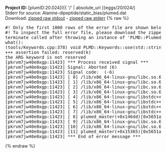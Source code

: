 **Project ID:** [plumID:20.024]({{ '/' | absolute_url }}eggs/20/024/)  
Stderr for source:  Alanine-dipeptide/static_bias/plumed.dat   
Download: [zipped raw stdout](plumed.dat.plumed_master.stdout.txt.zip) - [zipped raw stderr](plumed.dat.plumed_master.stderr.txt.zip) 
{% raw %}
<pre>
#! Only the first 1000 rows of the error file are shown below
#! To inspect the full error file, please download the zipped raw stderr file above
terminate called after throwing an instance of 'PLMD::Plumed::ExceptionError'
what():
(tools/Keywords.cpp:378) void PLMD::Keywords::use(std::string_view)
+++ assertion failed: reserved(k)
the ARG keyword is not reserved
[pkrvm7jw40e0xgp:11423] *** Process received signal ***
[pkrvm7jw40e0xgp:11423] Signal: Aborted (6)
[pkrvm7jw40e0xgp:11423] Signal code:  (-6)
[pkrvm7jw40e0xgp:11423] [ 0] /lib/x86_64-linux-gnu/libc.so.6(+0x45330)[0x7fb415845330]
[pkrvm7jw40e0xgp:11423] [ 1] /lib/x86_64-linux-gnu/libc.so.6(pthread_kill+0x11c)[0x7fb41589eb2c]
[pkrvm7jw40e0xgp:11423] [ 2] /lib/x86_64-linux-gnu/libc.so.6(gsignal+0x1e)[0x7fb41584527e]
[pkrvm7jw40e0xgp:11423] [ 3] /lib/x86_64-linux-gnu/libc.so.6(abort+0xdf)[0x7fb4158288ff]
[pkrvm7jw40e0xgp:11423] [ 4] /lib/x86_64-linux-gnu/libstdc++.so.6(+0xa5ff5)[0x7fb415ca5ff5]
[pkrvm7jw40e0xgp:11423] [ 5] /lib/x86_64-linux-gnu/libstdc++.so.6(+0xbb0da)[0x7fb415cbb0da]
[pkrvm7jw40e0xgp:11423] [ 6] /lib/x86_64-linux-gnu/libstdc++.so.6(_ZSt10unexpectedv+0x0)[0x7fb415ca5a55]
[pkrvm7jw40e0xgp:11423] [ 7] /lib/x86_64-linux-gnu/libstdc++.so.6(+0xa5a6f)[0x7fb415ca5a6f]
[pkrvm7jw40e0xgp:11423] [ 8] plumed_master(+0x146dd)[0x5651a34d06dd]
[pkrvm7jw40e0xgp:11423] [ 9] /lib/x86_64-linux-gnu/libc.so.6(+0x2a1ca)[0x7fb41582a1ca]
[pkrvm7jw40e0xgp:11423] [10] /lib/x86_64-linux-gnu/libc.so.6(__libc_start_main+0x8b)[0x7fb41582a28b]
[pkrvm7jw40e0xgp:11423] [11] plumed_master(+0x15365)[0x5651a34d1365]
[pkrvm7jw40e0xgp:11423] *** End of error message ***
</pre>
{% endraw %}
